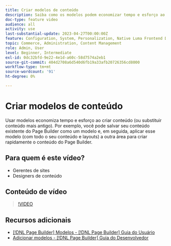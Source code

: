 ```yaml
---
title: Criar modelos de conteúdo
description: Saiba como os modelos podem economizar tempo e esforço ao criar conteúdo ou substituir conteúdo mais antigo.
doc-type: feature video
audience: all
activity: use
last-substantial-update: 2023-04-27T00:00:00Z
feature: Configuration, System, Personalization, Native Luma Frontend Development
topic: Commerce, Administration, Content Management
role: Admin, User
level: Beginner, Intermediate
exl-id: 0dc32bfd-9e22-4e1d-a60c-58d7574a2eb1
source-git-commit: 404d2708a6d540d6fb19a33afb20726356cd8000
workflow-type: tm+mt
source-wordcount: '91'
ht-degree: 0%

---
```


# Criar modelos de conteúdo

Usar modelos economiza tempo e esforço ao criar conteúdo (ou substituir conteúdo mais antigo). Por exemplo, você pode salvar seu conteúdo existente do Page Builder como um modelo e, em seguida, aplicar esse modelo (com todo o seu conteúdo e layouts) a outra área para criar rapidamente o conteúdo do Page Builder.

## Para quem é este vídeo?

- Gerentes de sites
- Designers de conteúdo

## Conteúdo de vídeo

>[!VIDEO](https://video.tv.adobe.com/v/3412503?quality=12&learn=on&captions=por_br)

## Recursos adicionais

- [[!DNL Page Builder] Modelos - [!DNL Page Builder] Guia do Usuário](https://experienceleague.adobe.com/docs/commerce-admin/page-builder/templates.html?lang=pt-BR)
- [Adicionar modelos - [!DNL Page Builder] Guia do Desenvolvedor](https://developer.adobe.com/commerce/frontend-core/page-builder/content-types/create/add-templates/)
